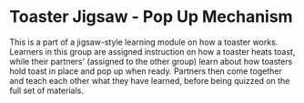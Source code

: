# Toaster Jigsaw - Pop Up Mechanism

This is a part of a jigsaw-style learning module on how a toaster works. Learners in this group are assigned instruction on how a toaster heats toast, while their partners' (assigned to the other group) learn about how toasters hold toast in place and pop up when ready. Partners then come together and teach each other what they have learned, before being quizzed on the full set of materials.